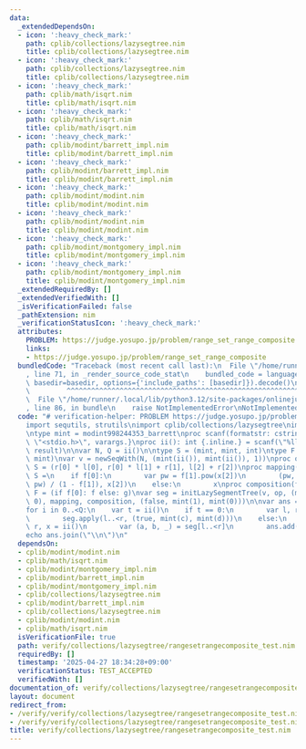 ```yaml
---
data:
  _extendedDependsOn:
  - icon: ':heavy_check_mark:'
    path: cplib/collections/lazysegtree.nim
    title: cplib/collections/lazysegtree.nim
  - icon: ':heavy_check_mark:'
    path: cplib/collections/lazysegtree.nim
    title: cplib/collections/lazysegtree.nim
  - icon: ':heavy_check_mark:'
    path: cplib/math/isqrt.nim
    title: cplib/math/isqrt.nim
  - icon: ':heavy_check_mark:'
    path: cplib/math/isqrt.nim
    title: cplib/math/isqrt.nim
  - icon: ':heavy_check_mark:'
    path: cplib/modint/barrett_impl.nim
    title: cplib/modint/barrett_impl.nim
  - icon: ':heavy_check_mark:'
    path: cplib/modint/barrett_impl.nim
    title: cplib/modint/barrett_impl.nim
  - icon: ':heavy_check_mark:'
    path: cplib/modint/modint.nim
    title: cplib/modint/modint.nim
  - icon: ':heavy_check_mark:'
    path: cplib/modint/modint.nim
    title: cplib/modint/modint.nim
  - icon: ':heavy_check_mark:'
    path: cplib/modint/montgomery_impl.nim
    title: cplib/modint/montgomery_impl.nim
  - icon: ':heavy_check_mark:'
    path: cplib/modint/montgomery_impl.nim
    title: cplib/modint/montgomery_impl.nim
  _extendedRequiredBy: []
  _extendedVerifiedWith: []
  _isVerificationFailed: false
  _pathExtension: nim
  _verificationStatusIcon: ':heavy_check_mark:'
  attributes:
    PROBLEM: https://judge.yosupo.jp/problem/range_set_range_composite
    links:
    - https://judge.yosupo.jp/problem/range_set_range_composite
  bundledCode: "Traceback (most recent call last):\n  File \"/home/runner/.local/lib/python3.12/site-packages/onlinejudge_verify/documentation/build.py\"\
    , line 71, in _render_source_code_stat\n    bundled_code = language.bundle(stat.path,\
    \ basedir=basedir, options={'include_paths': [basedir]}).decode()\n          \
    \         ^^^^^^^^^^^^^^^^^^^^^^^^^^^^^^^^^^^^^^^^^^^^^^^^^^^^^^^^^^^^^^^^^^^^^^^^^^^^^^^^^\n\
    \  File \"/home/runner/.local/lib/python3.12/site-packages/onlinejudge_verify/languages/nim.py\"\
    , line 86, in bundle\n    raise NotImplementedError\nNotImplementedError\n"
  code: "# verification-helper: PROBLEM https://judge.yosupo.jp/problem/range_set_range_composite\n\
    import sequtils, strutils\nimport cplib/collections/lazysegtree\nimport cplib/modint/modint\n\
    \ntype mint = modint998244353_barrett\nproc scanf(formatstr: cstring){.header:\
    \ \"<stdio.h>\", varargs.}\nproc ii(): int {.inline.} = scanf(\"%lld\\n\", addr\
    \ result)\n\nvar N, Q = ii()\n\ntype S = (mint, mint, int)\ntype F = (bool, mint,\
    \ mint)\nvar v = newSeqWith(N, (mint(ii()), mint(ii()), 1))\nproc op(l, r: S):\
    \ S = (r[0] * l[0], r[0] * l[1] + r[1], l[2] + r[2])\nproc mapping(f: F, x: S):\
    \ S =\n    if f[0]:\n        var pw = f[1].pow(x[2])\n        (pw, f[2] * (1 -\
    \ pw) / (1 - f[1]), x[2])\n    else:\n        x\nproc composition(f: F, g: F):\
    \ F = (if f[0]: f else: g)\nvar seg = initLazySegmentTree(v, op, (mint(1), mint(0),\
    \ 0), mapping, composition, (false, mint(1), mint(0)))\n\nvar ans = newSeq[mint]()\n\
    for i in 0..<Q:\n    var t = ii()\n    if t == 0:\n        var l, r, c, d = ii()\n\
    \        seg.apply(l..<r, (true, mint(c), mint(d)))\n    else:\n        var l,\
    \ r, x = ii()\n        var (a, b, _) = seg[l..<r]\n        ans.add(a * x + b)\n\
    echo ans.join(\"\\n\")\n"
  dependsOn:
  - cplib/modint/modint.nim
  - cplib/math/isqrt.nim
  - cplib/modint/montgomery_impl.nim
  - cplib/modint/barrett_impl.nim
  - cplib/modint/montgomery_impl.nim
  - cplib/collections/lazysegtree.nim
  - cplib/modint/barrett_impl.nim
  - cplib/collections/lazysegtree.nim
  - cplib/modint/modint.nim
  - cplib/math/isqrt.nim
  isVerificationFile: true
  path: verify/collections/lazysegtree/rangesetrangecomposite_test.nim
  requiredBy: []
  timestamp: '2025-04-27 18:34:28+09:00'
  verificationStatus: TEST_ACCEPTED
  verifiedWith: []
documentation_of: verify/collections/lazysegtree/rangesetrangecomposite_test.nim
layout: document
redirect_from:
- /verify/verify/collections/lazysegtree/rangesetrangecomposite_test.nim
- /verify/verify/collections/lazysegtree/rangesetrangecomposite_test.nim.html
title: verify/collections/lazysegtree/rangesetrangecomposite_test.nim
---
```

